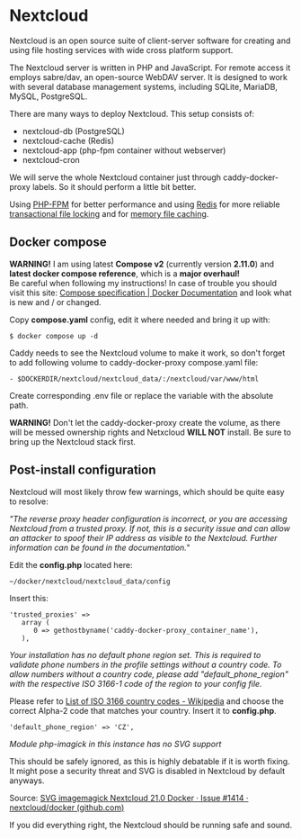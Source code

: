 # Nextcloud 

Nextcloud is an open source suite of client-server software for creating and using file hosting services with wide cross platform support.

The Nextcloud server is written in PHP and JavaScript. For remote access it employs sabre/dav, an open-source WebDAV server. It is designed to work with several database management systems, including SQLite, MariaDB, MySQL, PostgreSQL.

There are many ways to deploy Nextcloud. This setup consists of:

 - nextcloud-db (PostgreSQL)
 - nextcloud-cache (Redis)
 - nextcloud-app (php-fpm container without webserver)
 - nextcloud-cron

We will serve the whole Nextcloud container just through caddy-docker-proxy labels. So it should perform a little bit better.
 
Using  [PHP-FPM](https://www.cloudways.com/blog/php-fpm-on-cloud/)  for better performance and using  [Redis](https://aws.amazon.com/redis/)  for more reliable  [transactional file locking](https://docs.nextcloud.com/server/latest/admin_manual/configuration_files/files_locking_transactional.html)  and for  [memory file caching](https://docs.nextcloud.com/server/latest/admin_manual/configuration_server/caching_configuration.html).

## Docker compose 

**WARNING!**  I am using latest  **Compose v2**  (currently version  **2.11.0**) and  **latest docker compose reference**, which is a  **major overhaul!**   
Be careful when following my instructions! In case of trouble you should visit this site:  [Compose specification | Docker Documentation](https://docs.docker.com/compose/compose-file/)  and look what is new and / or changed.

Copy  **compose.yaml** config, edit it where needed and bring it up with:

    $ docker compose up -d


Caddy needs to see the Nextcloud volume to make it work, so don't forget to add following volume to caddy-docker-proxy compose.yaml file:

    - $DOCKERDIR/nextcloud/nextcloud_data/:/nextcloud/var/www/html
    
Create corresponding .env file or replace the variable with the absolute path.

**WARNING!** Don't let the caddy-docker-proxy create the volume, as there will be messed ownership rights and Netxcloud **WILL NOT** install. Be sure to bring up the Nextcloud stack first.

## Post-install configuration
Nextcloud will most likely throw few warnings, which should be quite easy to resolve:

*"The reverse proxy header configuration is incorrect, or you are accessing Nextcloud from a trusted proxy. If not, this is a security issue and can allow an attacker to spoof their IP address as visible to the Nextcloud. Further information can be found in the documentation."*

Edit the **config.php** located here:
```
~/docker/nextcloud/nextcloud_data/config
```
Insert this:
```
'trusted_proxies' =>
   array (
      0 => gethostbyname('caddy-docker-proxy_container_name'),
   ),
```

*Your installation has no default phone region set. This is required to validate phone numbers in the profile settings without a country code. To allow numbers without a country code, please add "default_phone_region" with the respective ISO 3166-1 code of the region to your config file.*

Please refer to [List of ISO 3166 country codes - Wikipedia](https://en.wikipedia.org/wiki/List_of_ISO_3166_country_codes) and choose the correct Alpha-2 code that matches your country. Insert it to **config.php**.
```
'default_phone_region' => 'CZ',
```
*Module php-imagick in this instance has no SVG support*

This should be safely ignored, as this is highly debatable if it is worth fixing. It might pose a security threat and SVG is disabled in Nextcloud by default anyways.

Source: [SVG imagemagick Nextcloud 21.0 Docker · Issue #1414 · nextcloud/docker (github.com)](https://github.com/nextcloud/docker/issues/1414)

If you did everything right, the Nextcloud should be running safe and sound.
